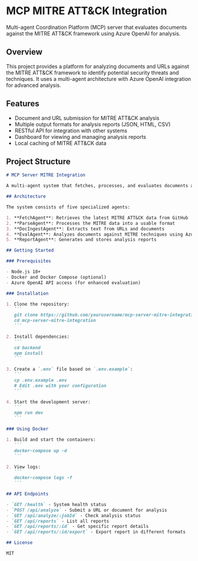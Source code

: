 # MCP MITRE ATT&CK Integration

Multi-agent Coordination Platform (MCP) server that evaluates documents against the MITRE ATT&CK framework using Azure OpenAI for analysis.

## Overview

This project provides a platform for analyzing documents and URLs against the MITRE ATT&CK framework to identify potential security threats and techniques. It uses a multi-agent architecture with Azure OpenAI integration for advanced analysis.

## Features

- Document and URL submission for MITRE ATT&CK analysis
- Multiple output formats for analysis reports (JSON, HTML, CSV)
- RESTful API for integration with other systems
- Dashboard for viewing and managing analysis reports
- Local caching of MITRE ATT&CK data

## Project Structure

````markdown
# MCP Server MITRE Integration

A multi-agent system that fetches, processes, and evaluates documents against the MITRE ATT&CK framework using Azure OpenAI for analysis.

## Architecture

The system consists of five specialized agents:

1. **FetchAgent**: Retrieves the latest MITRE ATT&CK data from GitHub
2. **ParseAgent**: Processes the MITRE data into a usable format
3. **DocIngestAgent**: Extracts text from URLs and documents
4. **EvalAgent**: Analyzes documents against MITRE techniques using Azure OpenAI
5. **ReportAgent**: Generates and stores analysis reports

## Getting Started

### Prerequisites

- Node.js 18+
- Docker and Docker Compose (optional)
- Azure OpenAI API access (for enhanced evaluation)

### Installation

1. Clone the repository:
   ```
   git clone https://github.com/yourusername/mcp-server-mitre-integration.git
   cd mcp-server-mitre-integration
   ```

2. Install dependencies:
   ```
   cd backend
   npm install
   ```

3. Create a `.env` file based on `.env.example`:
   ```
   cp .env.example .env
   # Edit .env with your configuration
   ```

4. Start the development server:
   ```
   npm run dev
   ```

### Using Docker

1. Build and start the containers:
   ```
   docker-compose up -d
   ```

2. View logs:
   ```
   docker-compose logs -f
   ```

## API Endpoints

- `GET /health` - System health status
- `POST /api/analyze` - Submit a URL or document for analysis
- `GET /api/analyze/:jobId` - Check analysis status
- `GET /api/reports` - List all reports
- `GET /api/reports/:id` - Get specific report details
- `GET /api/reports/:id/export` - Export report in different formats

## License

MIT
````
